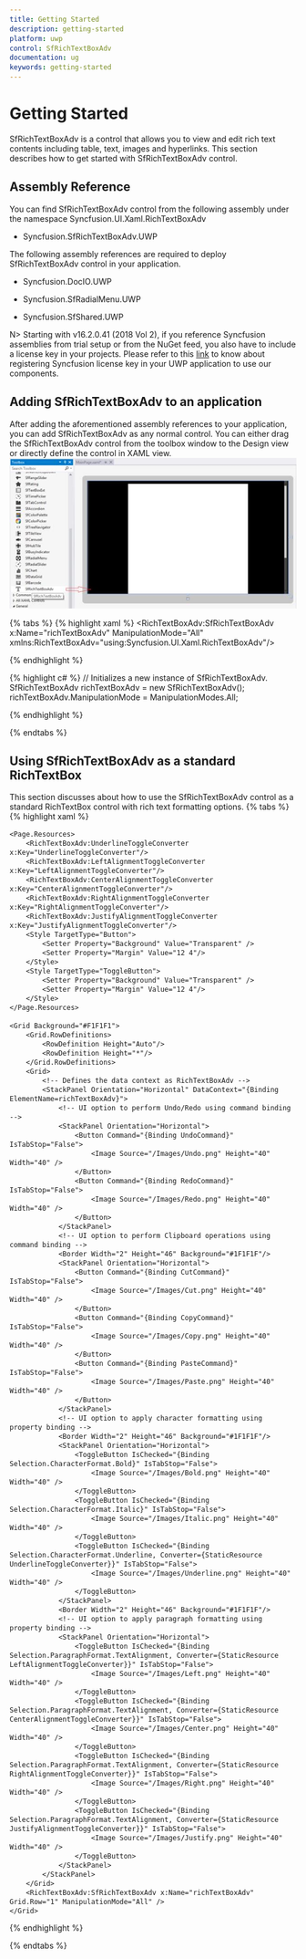 ```yaml
---
title: Getting Started
description: getting-started
platform: uwp
control: SfRichTextBoxAdv
documentation: ug
keywords: getting-started
---
```

# Getting Started

SfRichTextBoxAdv is a control that allows you to view and edit rich text contents including table, text, images and hyperlinks. This section describes how to get started with SfRichTextBoxAdv control.

## Assembly Reference

You can find SfRichTextBoxAdv control from the following assembly under the namespace Syncfusion.UI.Xaml.RichTextBoxAdv

* Syncfusion.SfRichTextBoxAdv.UWP


The following assembly references are required to deploy SfRichTextBoxAdv control in your application.

* Syncfusion.DocIO.UWP

* Syncfusion.SfRadialMenu.UWP

* Syncfusion.SfShared.UWP


N> Starting with v16.2.0.41 (2018 Vol 2), if you reference Syncfusion assemblies from trial setup or from the NuGet feed, you also have to include a license key in your projects. Please refer to this [link](https://help.syncfusion.com/common/essential-studio/licensing/license-key) to know about registering Syncfusion license key in your UWP application to use our components.


## Adding SfRichTextBoxAdv to an application


After adding the aforementioned assembly references to your application, you can add SfRichTextBoxAdv as any normal control.
You can either drag the SfRichTextBoxAdv control from the toolbox window to the Design view or directly define the control in XAML view.
![](Getting-Started_images/Getting-Started_img1.jpeg)

{% tabs %}
{% highlight xaml %}
<RichTextBoxAdv:SfRichTextBoxAdv x:Name="richTextBoxAdv" ManipulationMode="All" xmlns:RichTextBoxAdv="using:Syncfusion.UI.Xaml.RichTextBoxAdv"/>

{% endhighlight %}

{% highlight c# %}
// Initializes a new instance of SfRichTextBoxAdv.
SfRichTextBoxAdv richTextBoxAdv = new SfRichTextBoxAdv();
richTextBoxAdv.ManipulationMode = ManipulationModes.All;

{% endhighlight %}

{% endtabs %}

## Using SfRichTextBoxAdv as a standard RichTextBox

This section discusses about how to use the SfRichTextBoxAdv control as a standard RichTextBox control with rich text formatting options.
{% tabs %}
{% highlight xaml %}
<Page>

    <Page.Resources>
        <RichTextBoxAdv:UnderlineToggleConverter x:Key="UnderlineToggleConverter"/>
        <RichTextBoxAdv:LeftAlignmentToggleConverter x:Key="LeftAlignmentToggleConverter"/>
        <RichTextBoxAdv:CenterAlignmentToggleConverter x:Key="CenterAlignmentToggleConverter"/>
        <RichTextBoxAdv:RightAlignmentToggleConverter x:Key="RightAlignmentToggleConverter"/>
        <RichTextBoxAdv:JustifyAlignmentToggleConverter x:Key="JustifyAlignmentToggleConverter"/>
        <Style TargetType="Button">
            <Setter Property="Background" Value="Transparent" />
            <Setter Property="Margin" Value="12 4"/>
        </Style>
        <Style TargetType="ToggleButton">
            <Setter Property="Background" Value="Transparent" />
            <Setter Property="Margin" Value="12 4"/>
        </Style>
    </Page.Resources>

    <Grid Background="#F1F1F1">
        <Grid.RowDefinitions>
            <RowDefinition Height="Auto"/>
            <RowDefinition Height="*"/>
        </Grid.RowDefinitions>
        <Grid>
            <!-- Defines the data context as RichTextBoxAdv -->
            <StackPanel Orientation="Horizontal" DataContext="{Binding ElementName=richTextBoxAdv}">
                <!-- UI option to perform Undo/Redo using command binding -->
                <StackPanel Orientation="Horizontal">
                    <Button Command="{Binding UndoCommand}" IsTabStop="False">
                        <Image Source="/Images/Undo.png" Height="40" Width="40" />
                    </Button>
                    <Button Command="{Binding RedoCommand}" IsTabStop="False">
                        <Image Source="/Images/Redo.png" Height="40" Width="40" />
                    </Button>
                </StackPanel>
                <!-- UI option to perform Clipboard operations using command binding -->
                <Border Width="2" Height="46" Background="#1F1F1F"/>
                <StackPanel Orientation="Horizontal">
                    <Button Command="{Binding CutCommand}" IsTabStop="False">
                        <Image Source="/Images/Cut.png" Height="40" Width="40" />
                    </Button>
                    <Button Command="{Binding CopyCommand}" IsTabStop="False">
                        <Image Source="/Images/Copy.png" Height="40" Width="40" />
                    </Button>
                    <Button Command="{Binding PasteCommand}" IsTabStop="False">
                        <Image Source="/Images/Paste.png" Height="40" Width="40" />
                    </Button>
                </StackPanel>
                <!-- UI option to apply character formatting using property binding -->
                <Border Width="2" Height="46" Background="#1F1F1F"/>
                <StackPanel Orientation="Horizontal">
                    <ToggleButton IsChecked="{Binding Selection.CharacterFormat.Bold}" IsTabStop="False">
                        <Image Source="/Images/Bold.png" Height="40" Width="40" />
                    </ToggleButton>
                    <ToggleButton IsChecked="{Binding Selection.CharacterFormat.Italic}" IsTabStop="False">
                        <Image Source="/Images/Italic.png" Height="40" Width="40" />
                    </ToggleButton>
                    <ToggleButton IsChecked="{Binding Selection.CharacterFormat.Underline, Converter={StaticResource UnderlineToggleConverter}}" IsTabStop="False">
                        <Image Source="/Images/Underline.png" Height="40" Width="40" />
                    </ToggleButton>
                </StackPanel>
                <Border Width="2" Height="46" Background="#1F1F1F"/>
                <!-- UI option to apply paragraph formatting using property binding -->
                <StackPanel Orientation="Horizontal">
                    <ToggleButton IsChecked="{Binding Selection.ParagraphFormat.TextAlignment, Converter={StaticResource LeftAlignmentToggleConverter}}" IsTabStop="False">
                        <Image Source="/Images/Left.png" Height="40" Width="40" />
                    </ToggleButton>
                    <ToggleButton IsChecked="{Binding Selection.ParagraphFormat.TextAlignment, Converter={StaticResource CenterAlignmentToggleConverter}}" IsTabStop="False">
                        <Image Source="/Images/Center.png" Height="40" Width="40" />
                    </ToggleButton>
                    <ToggleButton IsChecked="{Binding Selection.ParagraphFormat.TextAlignment, Converter={StaticResource RightAlignmentToggleConverter}}" IsTabStop="False">
                        <Image Source="/Images/Right.png" Height="40" Width="40" />
                    </ToggleButton>
                    <ToggleButton IsChecked="{Binding Selection.ParagraphFormat.TextAlignment, Converter={StaticResource JustifyAlignmentToggleConverter}}" IsTabStop="False">
                        <Image Source="/Images/Justify.png" Height="40" Width="40" />
                    </ToggleButton>
                </StackPanel>
            </StackPanel>
        </Grid>
        <RichTextBoxAdv:SfRichTextBoxAdv x:Name="richTextBoxAdv" Grid.Row="1" ManipulationMode="All" />
    </Grid>
</Page>



{% endhighlight %}

{% endtabs %}

